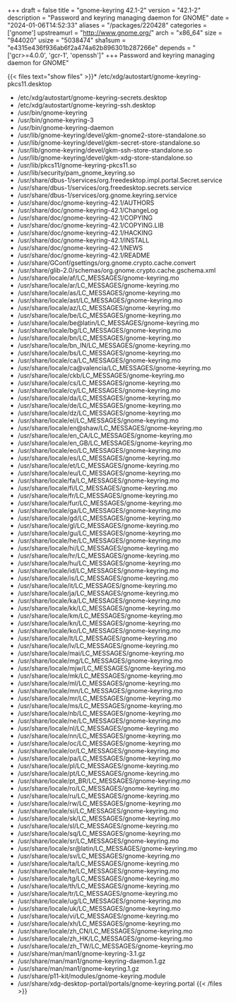 +++
draft = false
title = "gnome-keyring 42.1-2"
version = "42.1-2"
description = "Password and keyring managing daemon for GNOME"
date = "2024-01-06T14:52:33"
aliases = "/packages/220428"
categories = ['gnome']
upstreamurl = "http://www.gnome.org/"
arch = "x86_64"
size = "944020"
usize = "5038474"
sha1sum = "e4315e436f936ab6f2a474a62b896301b287266e"
depends = "['gcr>=4.0.0', 'gcr-1', 'openssh']"
+++
Password and keyring managing daemon for GNOME"

{{< files text="show files" >}}* /etc/xdg/autostart/gnome-keyring-pkcs11.desktop
* /etc/xdg/autostart/gnome-keyring-secrets.desktop
* /etc/xdg/autostart/gnome-keyring-ssh.desktop
* /usr/bin/gnome-keyring
* /usr/bin/gnome-keyring-3
* /usr/bin/gnome-keyring-daemon
* /usr/lib/gnome-keyring/devel/gkm-gnome2-store-standalone.so
* /usr/lib/gnome-keyring/devel/gkm-secret-store-standalone.so
* /usr/lib/gnome-keyring/devel/gkm-ssh-store-standalone.so
* /usr/lib/gnome-keyring/devel/gkm-xdg-store-standalone.so
* /usr/lib/pkcs11/gnome-keyring-pkcs11.so
* /usr/lib/security/pam_gnome_keyring.so
* /usr/share/dbus-1/services/org.freedesktop.impl.portal.Secret.service
* /usr/share/dbus-1/services/org.freedesktop.secrets.service
* /usr/share/dbus-1/services/org.gnome.keyring.service
* /usr/share/doc/gnome-keyring-42.1/AUTHORS
* /usr/share/doc/gnome-keyring-42.1/ChangeLog
* /usr/share/doc/gnome-keyring-42.1/COPYING
* /usr/share/doc/gnome-keyring-42.1/COPYING.LIB
* /usr/share/doc/gnome-keyring-42.1/HACKING
* /usr/share/doc/gnome-keyring-42.1/INSTALL
* /usr/share/doc/gnome-keyring-42.1/NEWS
* /usr/share/doc/gnome-keyring-42.1/README
* /usr/share/GConf/gsettings/org.gnome.crypto.cache.convert
* /usr/share/glib-2.0/schemas/org.gnome.crypto.cache.gschema.xml
* /usr/share/locale/af/LC_MESSAGES/gnome-keyring.mo
* /usr/share/locale/ar/LC_MESSAGES/gnome-keyring.mo
* /usr/share/locale/as/LC_MESSAGES/gnome-keyring.mo
* /usr/share/locale/ast/LC_MESSAGES/gnome-keyring.mo
* /usr/share/locale/az/LC_MESSAGES/gnome-keyring.mo
* /usr/share/locale/be/LC_MESSAGES/gnome-keyring.mo
* /usr/share/locale/be@latin/LC_MESSAGES/gnome-keyring.mo
* /usr/share/locale/bg/LC_MESSAGES/gnome-keyring.mo
* /usr/share/locale/bn/LC_MESSAGES/gnome-keyring.mo
* /usr/share/locale/bn_IN/LC_MESSAGES/gnome-keyring.mo
* /usr/share/locale/bs/LC_MESSAGES/gnome-keyring.mo
* /usr/share/locale/ca/LC_MESSAGES/gnome-keyring.mo
* /usr/share/locale/ca@valencia/LC_MESSAGES/gnome-keyring.mo
* /usr/share/locale/ckb/LC_MESSAGES/gnome-keyring.mo
* /usr/share/locale/cs/LC_MESSAGES/gnome-keyring.mo
* /usr/share/locale/cy/LC_MESSAGES/gnome-keyring.mo
* /usr/share/locale/da/LC_MESSAGES/gnome-keyring.mo
* /usr/share/locale/de/LC_MESSAGES/gnome-keyring.mo
* /usr/share/locale/dz/LC_MESSAGES/gnome-keyring.mo
* /usr/share/locale/el/LC_MESSAGES/gnome-keyring.mo
* /usr/share/locale/en@shaw/LC_MESSAGES/gnome-keyring.mo
* /usr/share/locale/en_CA/LC_MESSAGES/gnome-keyring.mo
* /usr/share/locale/en_GB/LC_MESSAGES/gnome-keyring.mo
* /usr/share/locale/eo/LC_MESSAGES/gnome-keyring.mo
* /usr/share/locale/es/LC_MESSAGES/gnome-keyring.mo
* /usr/share/locale/et/LC_MESSAGES/gnome-keyring.mo
* /usr/share/locale/eu/LC_MESSAGES/gnome-keyring.mo
* /usr/share/locale/fa/LC_MESSAGES/gnome-keyring.mo
* /usr/share/locale/fi/LC_MESSAGES/gnome-keyring.mo
* /usr/share/locale/fr/LC_MESSAGES/gnome-keyring.mo
* /usr/share/locale/fur/LC_MESSAGES/gnome-keyring.mo
* /usr/share/locale/ga/LC_MESSAGES/gnome-keyring.mo
* /usr/share/locale/gd/LC_MESSAGES/gnome-keyring.mo
* /usr/share/locale/gl/LC_MESSAGES/gnome-keyring.mo
* /usr/share/locale/gu/LC_MESSAGES/gnome-keyring.mo
* /usr/share/locale/he/LC_MESSAGES/gnome-keyring.mo
* /usr/share/locale/hi/LC_MESSAGES/gnome-keyring.mo
* /usr/share/locale/hr/LC_MESSAGES/gnome-keyring.mo
* /usr/share/locale/hu/LC_MESSAGES/gnome-keyring.mo
* /usr/share/locale/id/LC_MESSAGES/gnome-keyring.mo
* /usr/share/locale/is/LC_MESSAGES/gnome-keyring.mo
* /usr/share/locale/it/LC_MESSAGES/gnome-keyring.mo
* /usr/share/locale/ja/LC_MESSAGES/gnome-keyring.mo
* /usr/share/locale/ka/LC_MESSAGES/gnome-keyring.mo
* /usr/share/locale/kk/LC_MESSAGES/gnome-keyring.mo
* /usr/share/locale/km/LC_MESSAGES/gnome-keyring.mo
* /usr/share/locale/kn/LC_MESSAGES/gnome-keyring.mo
* /usr/share/locale/ko/LC_MESSAGES/gnome-keyring.mo
* /usr/share/locale/lt/LC_MESSAGES/gnome-keyring.mo
* /usr/share/locale/lv/LC_MESSAGES/gnome-keyring.mo
* /usr/share/locale/mai/LC_MESSAGES/gnome-keyring.mo
* /usr/share/locale/mg/LC_MESSAGES/gnome-keyring.mo
* /usr/share/locale/mjw/LC_MESSAGES/gnome-keyring.mo
* /usr/share/locale/mk/LC_MESSAGES/gnome-keyring.mo
* /usr/share/locale/ml/LC_MESSAGES/gnome-keyring.mo
* /usr/share/locale/mn/LC_MESSAGES/gnome-keyring.mo
* /usr/share/locale/mr/LC_MESSAGES/gnome-keyring.mo
* /usr/share/locale/ms/LC_MESSAGES/gnome-keyring.mo
* /usr/share/locale/nb/LC_MESSAGES/gnome-keyring.mo
* /usr/share/locale/ne/LC_MESSAGES/gnome-keyring.mo
* /usr/share/locale/nl/LC_MESSAGES/gnome-keyring.mo
* /usr/share/locale/nn/LC_MESSAGES/gnome-keyring.mo
* /usr/share/locale/oc/LC_MESSAGES/gnome-keyring.mo
* /usr/share/locale/or/LC_MESSAGES/gnome-keyring.mo
* /usr/share/locale/pa/LC_MESSAGES/gnome-keyring.mo
* /usr/share/locale/pl/LC_MESSAGES/gnome-keyring.mo
* /usr/share/locale/pt/LC_MESSAGES/gnome-keyring.mo
* /usr/share/locale/pt_BR/LC_MESSAGES/gnome-keyring.mo
* /usr/share/locale/ro/LC_MESSAGES/gnome-keyring.mo
* /usr/share/locale/ru/LC_MESSAGES/gnome-keyring.mo
* /usr/share/locale/rw/LC_MESSAGES/gnome-keyring.mo
* /usr/share/locale/si/LC_MESSAGES/gnome-keyring.mo
* /usr/share/locale/sk/LC_MESSAGES/gnome-keyring.mo
* /usr/share/locale/sl/LC_MESSAGES/gnome-keyring.mo
* /usr/share/locale/sq/LC_MESSAGES/gnome-keyring.mo
* /usr/share/locale/sr/LC_MESSAGES/gnome-keyring.mo
* /usr/share/locale/sr@latin/LC_MESSAGES/gnome-keyring.mo
* /usr/share/locale/sv/LC_MESSAGES/gnome-keyring.mo
* /usr/share/locale/ta/LC_MESSAGES/gnome-keyring.mo
* /usr/share/locale/te/LC_MESSAGES/gnome-keyring.mo
* /usr/share/locale/tg/LC_MESSAGES/gnome-keyring.mo
* /usr/share/locale/th/LC_MESSAGES/gnome-keyring.mo
* /usr/share/locale/tr/LC_MESSAGES/gnome-keyring.mo
* /usr/share/locale/ug/LC_MESSAGES/gnome-keyring.mo
* /usr/share/locale/uk/LC_MESSAGES/gnome-keyring.mo
* /usr/share/locale/vi/LC_MESSAGES/gnome-keyring.mo
* /usr/share/locale/xh/LC_MESSAGES/gnome-keyring.mo
* /usr/share/locale/zh_CN/LC_MESSAGES/gnome-keyring.mo
* /usr/share/locale/zh_HK/LC_MESSAGES/gnome-keyring.mo
* /usr/share/locale/zh_TW/LC_MESSAGES/gnome-keyring.mo
* /usr/share/man/man1/gnome-keyring-3.1.gz
* /usr/share/man/man1/gnome-keyring-daemon.1.gz
* /usr/share/man/man1/gnome-keyring.1.gz
* /usr/share/p11-kit/modules/gnome-keyring.module
* /usr/share/xdg-desktop-portal/portals/gnome-keyring.portal
{{< /files >}}